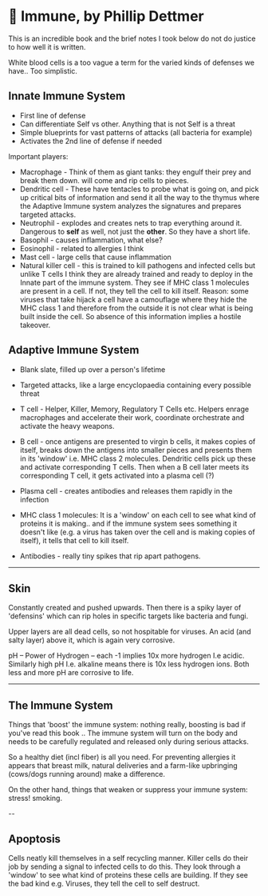 # 📝 Immune, by Phillip Dettmer

This is an incredible book and the brief notes I took below do not do justice
to how well it is written.

White blood cells is a too vague a term for the varied kinds of defenses we
have.. Too simplistic. 

 

## Innate Immune System 

- First line of defense 
- Can differentiate Self vs other. Anything that is not Self is a threat 
- Simple blueprints for vast patterns of attacks (all bacteria for example) 
- Activates the 2nd line of defense if needed 

Important players:

- Macrophage - Think of them as giant tanks: they engulf their prey and break
them down.
will come and rip cells to pieces.
- Dendritic cell - These have tentacles to probe what is going on, and pick up
critical bits of information and send it all the way to the thymus where the
Adaptive Immune system analyzes the signatures and prepares targeted attacks.
- Neutrophil - explodes and creates nets to trap everything around it.
Dangerous to **self** as well, not just the **other**. So they have a short
life.
- Basophil - causes inflammation, what else?
- Eosinophil - related to allergies I think
- Mast cell - large cells that cause inflammation
- Natural killer cell - this is trained to kill pathogens and infected cells
but unlike T cells I think they are already trained and ready to deploy in the
Innate part of the immune system. They see if MHC class 1 molecules are present
in a cell. If not, they tell the cell to kill itself. Reason: some viruses that
take hijack a cell have a camouflage where they hide the MHC class 1 and
therefore from the outside it is not clear what is being built inside the cell.
So absence of this information implies a hostile takeover.

## Adaptive Immune System 

- Blank slate, filled up over a person's lifetime 
- Targeted attacks, like a large encyclopaedia containing every possible threat 

- T cell - Helper, Killer, Memory, Regulatory T Cells etc. Helpers enrage
macrophages and accelerate their work, coordinate orchestrate and activate the
heavy weapons.
- B cell - once antigens are presented to virgin b cells, it makes copies of
itself, breaks down the antigens into smaller pieces and presents them in its
'window' i.e. MHC class 2 molecules. Dendritic cells pick up these and activate
corresponding T cells. Then when a B cell later meets its corresponding  T
cell, it gets activated into a plasma cell (?)
- Plasma cell - creates antibodies and releases them rapidly in the infection
- MHC class 1 molecules: It is a 'window' on each cell to see what kind of
proteins it is making.. and if the immune system sees something it doesn't like
(e.g. a virus has taken over the cell and is making copies of itself), it tells
that cell to kill itself.
- Antibodies - really tiny spikes that rip apart pathogens.

---

## Skin

Constantly created and pushed upwards. Then there is a spiky layer of
'defensins' which can rip holes in specific targets like bacteria and fungi.


Upper layers are all dead cells, so not hospitable for viruses. An acid (and
salty layer) above it, which is again very corrosive.  

pH – Power of Hydrogen – each -1 implies 10x more hydrogen I.e acidic.
Similarly high pH I.e. alkaline means there is 10x less hydrogen ions. Both
less and more pH are corrosive to life. 


--- 
 
## The Immune System

Things that 'boost' the immune system: nothing really, boosting is bad if
you've read this book .. The immune system will turn on the body and needs to
be carefully regulated and released only during serious attacks.

So a healthy diet (incl fiber) is all you need. For preventing allergies it
appears that breast milk, natural deliveries and a farm-like upbringing
(cows/dogs running around) make a difference.

On the other hand, things that weaken or suppress your immune system: stress!
smoking.


--  

## Apoptosis

Cells neatly kill themselves in a self recycling manner. Killer cells do their
job by sending a signal to infected cells to do this. They look through a
'window' to see what kind of proteins these cells are building. If they see the
bad kind e.g. Viruses, they tell the cell to self destruct. 

